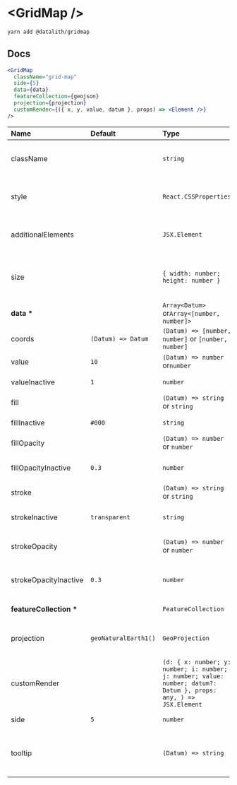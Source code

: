 # \<GridMap \/>

```sh
yarn add @datalith/gridmap
```

## Docs

```jsx
<GridMap
  className="grid-map"
  side={5}
  data={data}
  featureCollection={geojson}
  projection={projection}
  customRender={({ x, y, value, datum }, props) => <Element />}
/>
```

| Name                        | Default              | Type                                                                                                             | Description                                                  |
| :-------------------------- | :------------------- | :--------------------------------------------------------------------------------------------------------------- | :----------------------------------------------------------- |
| className                   |                      | `string`                                                                                                         | Custom css classes to apply to the SVG                       |
| style                       |                      | `React.CSSProperties`                                                                                            | Custom style object to apply to the SVG                      |
| additionalElements          |                      | `JSX.Element`                                                                                                    | Optional elements to add to the SVG                          |
| size                        |                      | `{ width: number; height: number }`                                                                              | Width and Height of the SVG. Default is parent node size.    |
| <b>data \*</b>              |                      | `Array<Datum>` or`Array<[number, number]>`                                                                       | Array of data                                                |
| coords                      | `(Datum) => Datum`   | `(Datum) => [number, number]` or `[number, number]`                                                              | Coords accessor                                              |
| value                       | `10`                 | `(Datum) => number` or`number`                                                                                   | Value accessor                                               |
| valueInactive               | `1`                  | `number`                                                                                                         | Value Inactive accessor                                      |
| fill                        |                      | `(Datum) => string` or `string`                                                                                  | Fill color accessor                                          |
| fillInactive                | `#000`               | `string`                                                                                                         | Fill Inactive accessor                                       |
| fillOpacity                 |                      | `(Datum) => number` or `number`                                                                                  | Fill Opacity accessor                                        |
| fillOpacityInactive         | `0.3`                | `number`                                                                                                         | Fill Opacity Inactive accessor                               |
| stroke                      |                      | `(Datum) => string` or `string`                                                                                  | Stroke color accessor                                        |
| strokeInactive              | `transparent`        | `string`                                                                                                         | Stroke Inactive accessor                                     |
| strokeOpacity               |                      | `(Datum) => number` or `number`                                                                                  | Stroke Opacity accessor                                      |
| strokeOpacityInactive       | `0.3`                | `number`                                                                                                         | Stroke Opacity Inactive accessor                             |
| <b>featureCollection \*</b> |                      | `FeatureCollection`                                                                                              | GeoJson object                                               |
| projection                  | `geoNaturalEarth1()` | `GeoProjection`                                                                                                  | D3 GeoProjection to map coordinates                          |
| customRender                |                      | `(d: { x: number; y: number; i: number; j: number; value: number; datum?: Datum }, props: any, ) => JSX.Element` | Return custom element to render as data point                |
| side                        | `5`                  | `number`                                                                                                         | Grid cell dimension                                          |
| tooltip                     |                      | `(Datum) => string`                                                                                              | Return HTML or text as a string to show on element mouseover |
